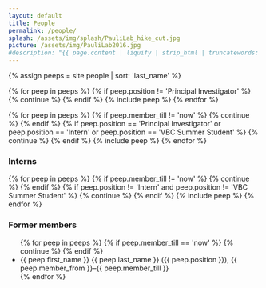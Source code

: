 ```yaml
---
layout: default
title: People
permalink: /people/
splash: /assets/img/splash/PauliLab_hike_cut.jpg
picture: /assets/img/PauliLab2016.jpg
#description: "{{ page.content | liquify | strip_html | truncatewords: 15 }}"
---
```


{% assign peeps = site.people | sort: 'last_name' %}

{% for peep in peeps %}
 {% if peep.position != 'Principal Investigator' %}
   {% continue %}
 {% endif %}
 {% include peep %}
{% endfor %}

{% for peep in peeps %}
 {% if peep.member_till != 'now' %}
   {% continue %}
 {% endif %}
 {% if peep.position == 'Principal Investigator' or peep.position == 'Intern' or peep.position == 'VBC Summer Student' %}
   {% continue %}
 {% endif %}
 {% include peep %}
{% endfor %}

<h3>Interns</h3>

{% for peep in peeps %}
 {% if peep.member_till != 'now' %}
   {% continue %}
 {% endif %}
 {% if peep.position != 'Intern' and peep.position != 'VBC Summer Student' %}
   {% continue %}
 {% endif %}
 {% include peep %}
{% endfor %}

<h3>Former members</h3>

<ul>
{% for peep in peeps %}
 {% if peep.member_till == 'now' %}
  {% continue %}
 {% endif %}
  <li>{{ peep.first_name }} {{ peep.last_name }} ({{ peep.position }}), {{ peep.member_from }}&ndash;{{ peep.member_till }}</li>
{% endfor %}
</ul>
